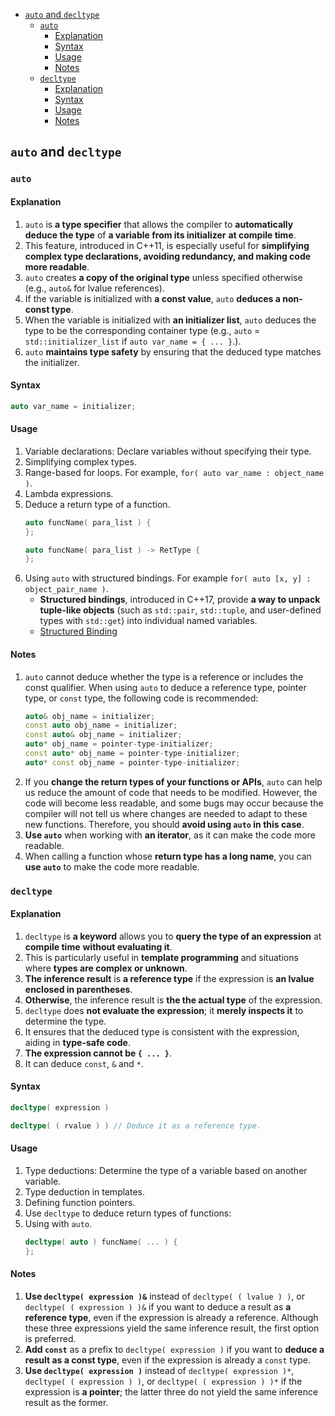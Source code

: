 <!-- vim-markdown-toc GFM -->

- [`auto` and `decltype`](#auto-and-decltype)
  - [`auto`](#auto)
    - [Explanation](#explanation)
    - [Syntax](#syntax)
    - [Usage](#usage)
    - [Notes](#notes)
  - [`decltype`](#decltype)
    - [Explanation](#explanation-1)
    - [Syntax](#syntax-1)
    - [Usage](#usage-1)
    - [Notes](#notes-1)

<!-- vim-markdown-toc -->

## `auto` and `decltype`

### `auto`

#### Explanation

1. `auto` is **a type specifier** that allows the compiler to **automatically
   deduce the type** of **a variable from its initializer** **at compile time**.
2. This feature, introduced in C++11, is especially useful for **simplifying
   complex type declarations, avoiding redundancy, and making code more
   readable**.
3. `auto` creates **a copy of the original type** unless specified otherwise
   (e.g., `auto&` for lvalue references).
4. If the variable is initialized with **a const value**, `auto` **deduces a
   non-const type**.
5. When the variable is initialized with **an initializer list**, `auto` deduces
   the type to be the corresponding container type (e.g., `auto` =
   `std::initializer_list` if `auto var_name = { ... }`.).
6. `auto` **maintains type safety** by ensuring that the deduced type matches
   the initializer.

#### Syntax

```CPP
auto var_name = initializer;
```

#### Usage

1. Variable declarations: Declare variables without specifying their type.
2. Simplifying complex types.
3. Range-based for loops. For example, `for( auto var_name : object_name )`.
4. Lambda expressions.
5. Deduce a return type of a function.
   ```CPP
   auto funcName( para_list ) {
   };
   ```
   ```CPP
   auto funcName( para_list ) -> RetType {
   };
   ```
6. Using `auto` with structured bindings. For example
   `for( auto [x, y] : object_pair_name )`.
   - **Structured bindings**, introduced in C++17, provide **a way to unpack
     tuple-like objects** (such as `std::pair`, `std::tuple`, and user-defined
     types with `std::get`) into individual named variables.
   - [Structured Binding](./Bindings.md#structured-binding)

#### Notes

1. `auto` cannot deduce whether the type is a reference or includes the const
   qualifier. When using `auto` to deduce a reference type, pointer type, or
   `const` type, the following code is recommended:
   ```CPP
   auto& obj_name = initializer;
   const auto obj_name = initializer;
   const auto& obj_name = initializer;
   auto* obj_name = pointer-type-initializer;
   const auto* obj_name = pointer-type-initializer;
   auto* const obj_name = pointer-type-initializer;
   ```
2. If you **change the return types of your functions or APIs**, `auto` can help
   us reduce the amount of code that needs to be modified. However, the code
   will become less readable, and some bugs may occur because the compiler will
   not tell us where changes are needed to adapt to these new functions.
   Therefore, you should **avoid using `auto` in this case**.
3. **Use `auto`** when working with **an iterator**, as it can make the code
   more readable.
4. When calling a function whose **return type has a long name**, you can **use
   `auto`** to make the code more readable.

### `decltype`

#### Explanation

1. `decltype` is **a keyword** allows you to **query the type of an expression**
   at **compile time** **without evaluating it**.
2. This is particularly useful in **template programming** and situations where
   **types are complex or unknown**.
3. **The inference result** is **a reference type** if the expression is **an
   lvalue enclosed in parentheses**.
4. **Otherwise**, the inference result is **the the actual type** of the
   expression.
5. `decltype` does **not evaluate the expression**; it **merely inspects it** to
   determine the type.
6. It ensures that the deduced type is consistent with the expression, aiding in
   **type-safe code**.
7. **The expression cannot be `{ ... }`**.
8. It can deduce `const`, `&` and `*`.

#### Syntax

```CPP
decltype( expression )
```

```CPP
decltype( ( rvalue ) ) // Deduce it as a reference type.
```

#### Usage

1. Type deductions: Determine the type of a variable based on another variable.
2. Type deduction in templates.
3. Defining function pointers.
4. Use `decltype` to deduce return types of functions:
5. Using with `auto`.
   ```CPP
   decltype( auto ) funcName( ... ) {
   };
   ```

#### Notes

1. **Use `decltype( expression )&`** instead of `decltype( ( lvalue ) )`, or
   `decltype( ( expression ) )&` if you want to deduce a result as **a reference
   type**, even if the expression is already a reference. Although these three
   expressions yield the same inference result, the first option is preferred.
2. **Add `const`** as a prefix to `decltype( expression )` if you want to
   **deduce a result as a const type**, even if the expression is already a
   `const` type.
3. **Use `decltype( expression )`** instead of `decltype( expression )*`,
   `decltype( ( expression ) )`, or `decltype( ( expression ) )*` if the
   expression is **a pointer**; the latter three do not yield the same inference
   result as the former.
